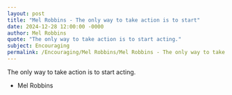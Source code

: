 ```yaml
---
layout: post
title: "Mel Robbins - The only way to take action is to start"
date: 2024-12-28 12:00:00 -0000
author: Mel Robbins
quote: "The only way to take action is to start acting."
subject: Encouraging
permalink: /Encouraging/Mel Robbins/Mel Robbins - The only way to take action is to start
---
```


The only way to take action is to start acting.

- Mel Robbins
